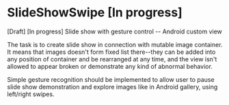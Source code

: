 SlideShowSwipe [In progress]
==============

[Draft] [In progress] Slide show with gesture control -- Android custom view

The task is to create slide show in connection with mutable image container. It means that images doesn't form fixed list there--they can be added into any position of container and be rearranged at any time, and the view isn't allowed to appear broken or demonstrate any kind of abnormal behavior.

Simple gesture recognition should be implemented to allow user to pause slide show demonstration and explore images like in Android gallery, using left/right swipes.
